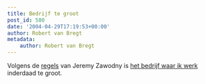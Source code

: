 ```yaml
---
title: Bedrijf te groot
post_id: 580
date: '2004-04-29T17:19:53+00:00'
author: Robert van Bregt
metadata:
    author: Robert van Bregt
---
```

Volgens de [regels](http://jeremy.zawodny.com/blog/archives/001939.html) van Jeremy Zawodny is [het bedrijf waar ik werk](http://www.nn.nl) inderdaad te groot.